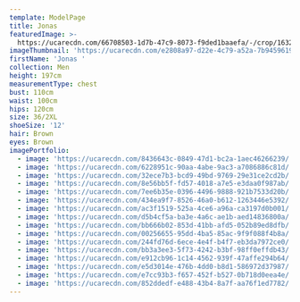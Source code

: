 ```yaml
---
template: ModelPage
title: Jonas
featuredImage: >-
  https://ucarecdn.com/66708503-1d7b-47c9-8073-f9ded1baaefa/-/crop/1632x2057/0,392/-/preview/
imageThumbnail: 'https://ucarecdn.com/e2808a97-d22e-4c79-a52a-7b945961979f/'
firstName: 'Jonas '
collection: Men
height: 197cm
measurementType: chest
bust: 110cm
waist: 100cm
hips: 120cm
size: 36/2XL
shoeSize: '12'
hair: Brown
eyes: Brown
imagePortfolio:
  - image: 'https://ucarecdn.com/8436643c-0849-47d1-bc2a-1aec46266239/'
  - image: 'https://ucarecdn.com/6228951c-90aa-4abe-9ac3-a7086886c81d/'
  - image: 'https://ucarecdn.com/32ece7b3-bcd9-49bd-9769-29e31ce2cd2b/'
  - image: 'https://ucarecdn.com/8e56bb5f-fd57-4018-a7e5-e3daa0f987ab/'
  - image: 'https://ucarecdn.com/7ee6b35e-0396-4496-9888-921b7533d20b/'
  - image: 'https://ucarecdn.com/434ea9f7-8526-46a0-b612-1263446e5392/'
  - image: 'https://ucarecdn.com/ac3f1519-525a-4ce6-a96a-ca3197d0b001/'
  - image: 'https://ucarecdn.com/d5b4cf5a-ba3e-4a6c-ae1b-aed14836800a/'
  - image: 'https://ucarecdn.com/bb666b02-853d-41bb-afd5-052b89ed8dfb/'
  - image: 'https://ucarecdn.com/00256655-95dd-4ba5-85ac-9f9f088f4b8a/'
  - image: 'https://ucarecdn.com/244fd76d-6ece-4e4f-b4f7-eb3da7972ce0/'
  - image: 'https://ucarecdn.com/bb3a3ee3-5f73-4242-b3bf-98ff0effdb43/'
  - image: 'https://ucarecdn.com/e912cb96-1c14-4562-939f-47affe294b64/'
  - image: 'https://ucarecdn.com/e5d3014e-476b-4dd0-b8d1-586972d37987/'
  - image: 'https://ucarecdn.com/e7cc93b3-f657-452f-b527-0b718d0eea4e/'
  - image: 'https://ucarecdn.com/852ddedf-e488-43b4-8a7f-aa76f1ed7782/'
---
```


